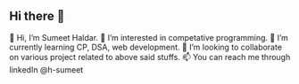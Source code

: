 ## Hi there 👋

👋 Hi, I’m Sumeet Haldar.
👀 I’m interested in competative programming.
🌱 I’m currently learning CP, DSA, web development.
💞️ I’m looking to collaborate on various project related to above said stuffs.
📫 You can reach me through linkedIn @h-sumeet
